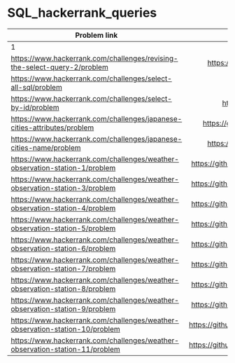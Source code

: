 # SQL_hackerrank_queries

| Problem link        | Solutions    |
| ------------- |:-------------:|
| 1 | https://www.hackerrank.com/challenges/revising-the-select-query/problem     | https://github.com/rutvi14/SQL_hackerrank_queries/blob/main/select/revising_SQL_query |
| https://www.hackerrank.com/challenges/revising-the-select-query-2/problem   | https://github.com/rutvi14/SQL_hackerrank_queries/blob/main/select/revising_SQL_query2 |
| https://www.hackerrank.com/challenges/select-all-sql/problem                | https://github.com/rutvi14/SQL_hackerrank_queries/blob/main/select/selectAll          |
| https://www.hackerrank.com/challenges/select-by-id/problem                  | https://github.com/rutvi14/SQL_hackerrank_queries/blob/main/select/select_by_Id       |
| https://www.hackerrank.com/challenges/japanese-cities-attributes/problem    |  https://github.com/rutvi14/SQL_hackerrank_queries/blob/main/select/japanese_city_attributes    |
| https://www.hackerrank.com/challenges/japanese-cities-name/problem          | https://github.com/rutvi14/SQL_hackerrank_queries/blob/main/select/japanese_city_names  |
| https://www.hackerrank.com/challenges/weather-observation-station-1/problem | https://github.com/rutvi14/SQL_hackerrank_queries/blob/main/select/weather_station_observation_1  |
| https://www.hackerrank.com/challenges/weather-observation-station-3/problem   | https://github.com/rutvi14/SQL_hackerrank_queries/blob/main/select/weather_station_observation_3  |
|  https://www.hackerrank.com/challenges/weather-observation-station-4/problem   |  https://github.com/rutvi14/SQL_hackerrank_queries/blob/main/select/weather_station_observation_4   |
|  https://www.hackerrank.com/challenges/weather-observation-station-5/problem    |  https://github.com/rutvi14/SQL_hackerrank_queries/blob/main/select/weather_station_observation_5  |
| https://www.hackerrank.com/challenges/weather-observation-station-6/problem |  https://github.com/rutvi14/SQL_hackerrank_queries/blob/main/select/weather_station_observation_6  |
| https://www.hackerrank.com/challenges/weather-observation-station-7/problem | https://github.com/rutvi14/SQL_hackerrank_queries/blob/main/select/weather_station_observation_7 |
| https://www.hackerrank.com/challenges/weather-observation-station-8/problem | https://github.com/rutvi14/SQL_hackerrank_queries/blob/main/select/weather_station_observation_8  |
| https://www.hackerrank.com/challenges/weather-observation-station-9/problem  | https://github.com/rutvi14/SQL_hackerrank_queries/blob/main/select/weather_station_observation_9 |
| https://www.hackerrank.com/challenges/weather-observation-station-10/problem  | https://github.com/rutvi14/SQL_hackerrank_queries/blob/main/select/weather_station_observation_10 |
| https://www.hackerrank.com/challenges/weather-observation-station-11/problem | https://github.com/rutvi14/SQL_hackerrank_queries/blob/main/select/weather_station_observation_11 |

